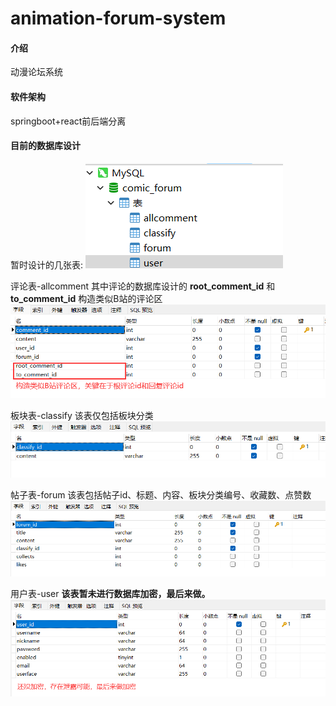 # animation-forum-system

#### 介绍
动漫论坛系统

#### 软件架构
springboot+react前后端分离

#### 目前的数据库设计
暂时设计的几张表:
![输入图片说明](sql_design/1.png)

评论表-allcomment
其中评论的数据库设计的 **root_comment_id** 和 **to_comment_id** 构造类似B站的评论区
![输入图片说明](sql_design/allcomment.png)

板块表-classify
该表仅包括板块分类
![输入图片说明](sql_design/classify.png)

帖子表-forum
该表包括帖子id、标题、内容、板块分类编号、收藏数、点赞数
![输入图片说明](sql_design/forum.png)

用户表-user
 **该表暂未进行数据库加密，最后来做。** 
![输入图片说明](sql_design/user.png)